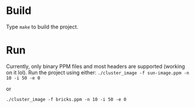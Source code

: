 # Build
Type `make` to build the project.

# Run
Currently, only binary PPM files and most headers are supported (working on it lol). Run the project using either:
`./cluster_image -f sun-image.ppm -n 10 -i 50 -e 0`

or 

`./cluster_image -f bricks.ppm -n 10 -i 50 -e 0`
